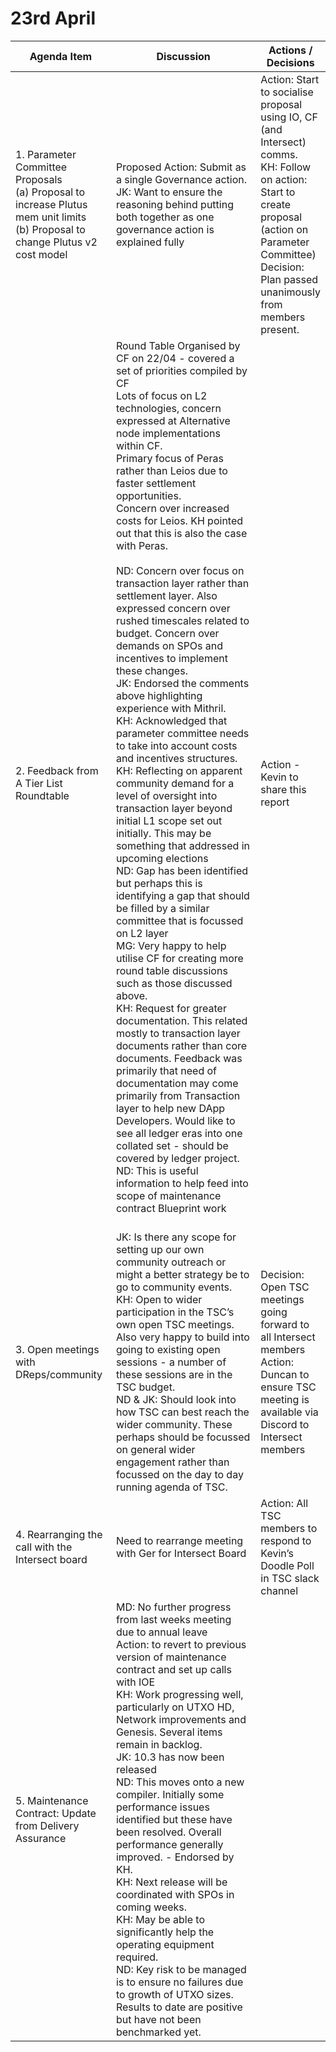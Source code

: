 # 23rd April

<table><thead><tr><th width="157">Agenda Item</th><th width="402">Discussion</th><th>Actions / Decisions</th></tr></thead><tbody><tr><td>1. Parameter Committee Proposals<br>(a) Proposal to increase Plutus mem unit limits<br>(b) Proposal to change Plutus v2 cost model<br></td><td>Proposed Action: Submit as a single Governance action.<br>JK: Want to ensure the reasoning behind putting both together as one governance action is explained fully</td><td>Action: Start to socialise proposal using IO, CF (and Intersect) comms.<br>KH: Follow on action: Start to create proposal (action on Parameter Committee)<br>Decision: Plan passed unanimously from members present.</td></tr><tr><td>2. Feedback from A Tier List Roundtable</td><td>Round Table Organised by CF on 22/04 - covered a set of priorities compiled by CF<br>Lots of focus on L2 technologies, concern expressed at Alternative node implementations within CF.<br>Primary focus of Peras rather than Leios due to faster settlement opportunities.<br>Concern over increased costs for Leios. KH pointed out that this is also the case with Peras.<br><br>ND: Concern over focus on transaction layer rather than settlement layer. Also expressed concern over rushed timescales related to budget. Concern over demands on SPOs and incentives to implement these changes.<br>JK: Endorsed the comments above highlighting experience with Mithril.<br>KH: Acknowledged that parameter committee needs to take into account costs and incentives structures.<br>KH: Reflecting on apparent community demand for a level of oversight into transaction layer beyond initial L1 scope set out initially. This may be something that addressed in upcoming elections<br>ND: Gap has been identified but perhaps this is identifying a gap that should be filled by a similar committee that is focussed on L2 layer<br>MG: Very happy to help utilise CF for creating more round table discussions such as those discussed above.<br>KH: Request for greater documentation. This related mostly to transaction layer documents rather than core documents. Feedback was primarily that need of documentation may come primarily from Transaction layer to help new DApp Developers. Would like to see all ledger eras into one collated set - should be covered by ledger project.<br>ND: This is useful information to help feed into scope of maintenance contract Blueprint work<br><br></td><td>Action - Kevin to share this report</td></tr><tr><td>3. Open meetings with DReps/community</td><td>JK: Is there any scope for setting up our own community outreach or might a better strategy be to go to community events.<br>KH: Open to wider participation in the TSC’s own open TSC meetings. Also very happy to build into going to existing open sessions - a number of these sessions are in the TSC budget.<br>ND &#x26; JK: Should look into how TSC can best reach the wider community. These perhaps should be focussed on general wider engagement rather than focussed on the day to day running agenda of TSC.</td><td>Decision: Open TSC meetings going forward to all Intersect members<br>Action: Duncan to ensure TSC meeting is available via Discord to Intersect members<br></td></tr><tr><td>4. Rearranging the call with the Intersect board</td><td>Need to rearrange meeting with Ger for Intersect Board</td><td>Action: All TSC members to respond to Kevin’s Doodle Poll in TSC slack channel</td></tr><tr><td>5. Maintenance Contract: Update from Delivery Assurance</td><td>MD: No further progress from last weeks meeting due to annual leave<br>Action: to revert to previous version of maintenance contract and set up calls with IOE<br>KH: Work progressing well, particularly on UTXO HD, Network improvements and Genesis. Several items remain in backlog.<br>JK: 10.3 has now been released<br>ND: This moves onto a new compiler. Initially some performance issues identified but these have been resolved. Overall performance generally improved. - Endorsed by KH.<br>KH: Next release will be coordinated with SPOs in coming weeks.<br>KH: May be able to significantly help the operating equipment required.<br>ND: Key risk to be managed is to ensure no failures due to growth of UTXO sizes. Results to date are positive but have not been benchmarked yet.<br></td><td></td></tr></tbody></table>
